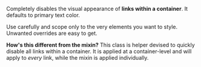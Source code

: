 Completely disables the visual appearance of __links within a container__. It defaults to primary text color.

Use carefully and scope only to the very elements you want to style. Unwanted overrides are easy to get.

__How's this different from the mixin?__ This class is helper devised to quickly disable all links within a container. It is applied at a container-level and will apply to _every_ link, while the mixin is applied individually.